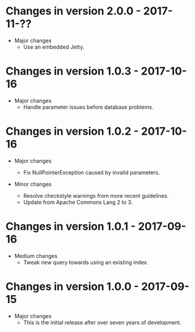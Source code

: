 # Changes in version 2.0.0 - 2017-11-??

 * Major changes
   - Use an embedded Jetty.

# Changes in version 1.0.3 - 2017-10-16

 * Major changes
   - Handle parameter issues before database problems.


# Changes in version 1.0.2 - 2017-10-16

 * Major changes
   - Fix NullPointerException caused by invalid parameters.

 * Minor changes
   - Resolve checkstyle warnings from more recent guidelines.
   - Update from Apache Commons Lang 2 to 3.


# Changes in version 1.0.1 - 2017-09-16

 * Medium changes
   - Tweak new query towards using an existing index.


# Changes in version 1.0.0 - 2017-09-15

 * Major changes
   - This is the initial release after over seven years of
     development.

